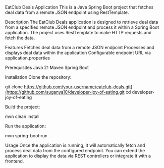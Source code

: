 EatClub Deals Application
This is a Java Spring Boot project that fetches deal data from a remote JSON endpoint using RestTemplate.

Description
The EatClub Deals application is designed to retrieve deal data from a specified remote JSON endpoint and process it within a Spring Boot application. 
The project uses RestTemplate to make HTTP requests and fetch the data.

Features
Fetches deal data from a remote JSON endpoint
Processes and displays deal data within the application
Configurable endpoint URL via application.properties

Prerequisites
Java 21
Maven
Spring Boot

Installation
Clone the repository:

git clone https://github.com/your-username/eatclub-deals.git](https://github.com/suganya10/developer-joy-of-eating.git
cd developer-joy-of-eating

Build the project:

mvn clean install

Run the application:

mvn spring-boot:run

Usage
Once the application is running, it will automatically fetch and process deal data from the configured endpoint. 
You can extend the application to display the data via REST controllers or integrate it with a frontend.
